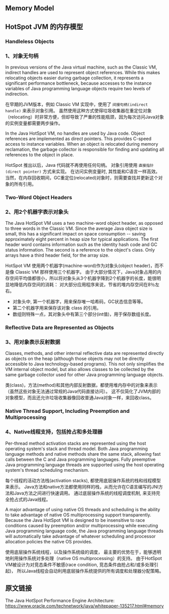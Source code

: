 ## Memory Model

## HotSpot JVM 的内存模型

### Handleless Objects

### 1、对象无句柄

In previous versions of the Java virtual machine, such as the Classic VM, indirect handles are used to represent object references. While this makes relocating objects easier during garbage collection, it represents a significant performance bottleneck, because accesses to the instance variables of Java programming language objects require two levels of indirection.


在早期的JVM版本，例如 Classic VM 实现中，使用了 `间接句柄(indirect handle)` 来表示对象引用。
虽然使用这种方式使得垃圾收集器在重定位对象（relocating）时非常方便，但却导致了严重的性能瓶颈，因为每次访问Java对象的实例变量都需要两步操作。

In the Java HotSpot VM, no handles are used by Java code. Object references are implemented as direct pointers. This provides C-speed access to instance variables. When an object is relocated during memory reclamation, the garbage collector is responsible for finding and updating all references to the object in place.

HotSpot 推出以后，Java 代码就不再使用任何句柄。
对象引用使用 `直接指针(direct pointer)` 方式来实现。 在访问实例变量时, 其性能和C语言一样高效。
当然，在内存回收期间，GC重定位(relocated)对象时，则需要查找并更新这个对象的所有引用。


### Two-Word Object Headers

### 2、用2个机器字表示对象头

The Java HotSpot VM uses a two machine-word object header, as opposed to three words in the Classic VM. Since the average Java object size is small, this has a significant impact on space consumption -- saving approximately eight percent in heap size for typical applications. The first header word contains information such as the identity hash code and GC status information. The second is a reference to the object's class. Only arrays have a third header field, for the array size.

HotSpot VM 使用两个机器字(machine-word)作为对象头(object header)，而不是像 Classic VM 那样使用三个机器字。
由于大部分情况下，Java对象占用的内存空间平均值都很小，所以将对象头从3个机器字降到2个机器字的长度，能很明显地降低内存空间的消耗： 对大部分应用程序来说，节省的堆内存空间在8％左右。

- 对象头中, 第一个机器字，用来保存唯一哈希码，GC状态信息等等。
- 第二个机器字用来保存该对象 class 的引用。
- 数组则特殊一点，其对象头中有第三个部分(int值)，用于保存数组长度。


### Reflective Data are Represented as Objects

### 3、用对象表示反射数据


Classes, methods, and other internal reflective data are represented directly as objects on the heap (although those objects may not be directly accessible to Java technology-based programs). This not only simplifies the VM internal object model, but also allows classes to be collected by the same garbage collector used for other Java programming language objects.

类(class)，方法(method)和其他内部反射数据，都使用堆内存中的对象来表示（虽然这些对象无法通过常规的Java代码直接访问）。
这不仅简化了JVM内部的对象模型，而且还允许垃圾收集器像回收普通Java对象一样，来回收class。


### Native Thread Support, Including Preemption and Multiprocessing

### 4、Native线程支持，包括抢占和多处理器

Per-thread method activation stacks are represented using the host operating system's stack and thread model. Both Java programming language methods and native methods share the same stack, allowing fast calls between the C and Java programming languages. Fully preemptive Java programming language threads are supported using the host operating system's thread scheduling mechanism.


每个线程的活动方法栈(activation stacks), 都使用底层操作系统的栈和线程模型来表示。
Java方法和native方法都使用同样的栈，从而允许在C语言编写的JNI方法和Java方法之间进行快速调用。
通过底层操作系统的线程调度机制, 来支持完全抢占式的Java线程。

A major advantage of using native OS threads and scheduling is the ability to take advantage of native OS multiprocessing support transparently. Because the Java HotSpot VM is designed to be insensitive to race conditions caused by preemption and/or multiprocessing while executing Java programming language code, the Java programming language threads will automatically take advantage of whatever scheduling and processor allocation policies the native OS provides.


使用底层操作系统线程，以及操作系统级的调度， 最主要的优势在于，能够透明地利用操作系统对多处理（native OS multiprocessing）的支持。
由于HotSpot VM被设计为对竞态条件不敏感(race condition, 竞态条件由抢占和/或多处理引起)， 所以Java线程会自动利用底层操作系统提供的所有调度和处理器分配策略。


## 原文链接

The Java HotSpot Performance Engine Architecture: <https://www.oracle.com/technetwork/java/whitepaper-135217.html#memory>
